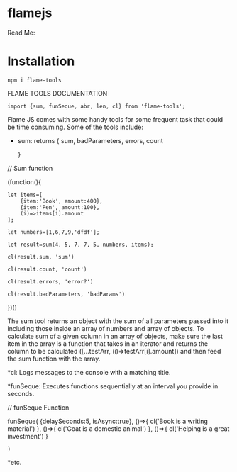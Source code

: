 # flamejs

Read Me:

# Installation
`npm i flame-tools`

FLAME TOOLS DOCUMENTATION

`import {sum, funSeque, abr, len, cl} from 'flame-tools';`

Flame JS comes with some handy tools for some frequent task that could be time consuming. Some of the tools include:

* sum: returns
{
    sum,
    badParameters, 
    errors, 
    count
    
    }

// Sum function

(function(){
    
    let items=[
        {item:'Book', amount:400}, 
        {item:'Pen', amount:100}, 
        (i)=>items[i].amount
    ];
    
    let numbers=[1,6,7,9,'dfdf'];

    let result=sum(4, 5, 7, 7, 5, numbers, items);

    cl(result.sum, 'sum')

    cl(result.count, 'count')

    cl(result.errors, 'error?')

    cl(result.badParameters, 'badParams')

})()


The sum tool returns an object with the sum of all parameters passed into it including those inside an array of numbers and array of objects. To calculate sum of a given column in an array of objects, make sure the last item in the array is a function that takes in an iterator and returns the column to be calculated ([...testArr, (i)=>testArr[i].amount]) and then feed the sum function with the array.

*cl: Logs messages to the console with a matching title.

*funSeque: Executes functions sequentially at an interval you provide in seconds.


// funSeque Function

funSeque(
    {delaySeconds:5, isAsync:true},
    ()=>{
cl('Book is a writing material')
    },
    ()=>{
        cl('Goat is a domestic animal')
    },
    ()=>{
        cl('Helping is a great investment')
    }

    )
    
*etc.